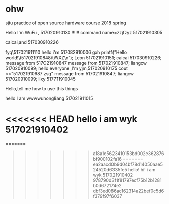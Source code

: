 # ohw
sjtu practice of open source hardware course 2018 spring

Hello I'm WuFu , 517020910130
!!!!!!
command
name=zzjfzyz
517021910305


caicai,and 517030910226


fyq\517021911110
hello  i'm 517082910006 gxh
printf("Hello world!\t517021910848\tWXZ\n");
Leon 517021910151;
caicai 517030910226;
message from 517O21910847
message from 517021910847;
liangcw 517020910099;
hello everyone ,l'm yjm,517020910175
cout <<"517021910687 zsq"
message from 517021910847;
liangcw 517020910099;
lixy 517711910045

Hello,tell me how to use this things


hello I am wwwwuhongliang 517021911015

<<<<<<< HEAD
hello i am wyk 517021910402
=======
=======
>>>>>>> a18a1e5623410153bd002e362876bf900102fa16
=======
>>>>>>> ea2aacd0b9d04bf78d14050aae524520d6335fe5
hello!
hi! i am wyk 517021910402
>>>>>>> 978790d3f1f81797ecf75b12b1281b0d672174e2
>>>>>>> dbf3ed086ac162314a22bef0c5d6f379f97f6037

